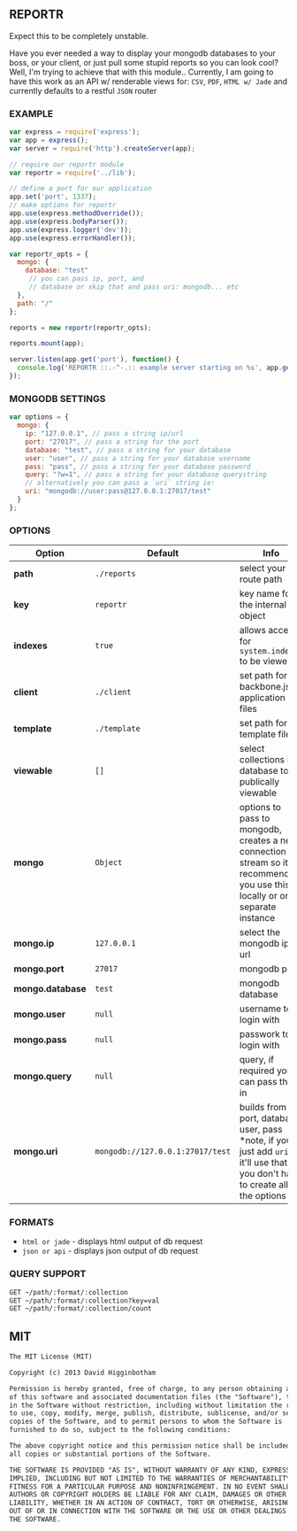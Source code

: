 ## REPORTR

Expect this to be completely unstable.

Have you ever needed a way to display your mongodb databases to your boss, or your client, or just pull some stupid reports so you can look cool? Well, I'm trying to achieve that with this module.. Currently, I am going to have this work as an API w/ renderable views for: `CSV`, `PDF`, `HTML w/ Jade` and currently defaults to a restful `JSON` router

### EXAMPLE
```js
var express = require('express');
var app = express();
var server = require('http').createServer(app);

// require our reportr module
var reportr = require('../lib');

// define a port for our application
app.set('port', 1337);
// make options for reportr
app.use(express.methodOverride());
app.use(express.bodyParser());
app.use(express.logger('dev'));
app.use(express.errorHandler());

var reportr_opts = {
  mongo: {
    database: "test"
     // you can pass ip, port, and 
     // database or skip that and pass uri: mongodb... etc
  },
  path: "/"
};

reports = new reportr(reportr_opts);

reports.mount(app);

server.listen(app.get('port'), function() {
  console.log('REPORTR ::.-^-.:: example server starting on %s', app.get('port'));
});
```

### MONGODB SETTINGS
```js
var options = {
  mongo: {
    ip: "127.0.0.1", // pass a string ip/url
    port: "27017", // pass a string for the port
    database: "test", // pass a string for your database
    user: "user", // pass a string for your database username
    pass: "pass", // pass a string for your database password
    query: "?w=1", // pass a string for your database querystring
    // alternatively you can pass a `uri` string ie:
    uri: "mongodb://user:pass@127.0.0.1:27017/test"
  }
};
```

### OPTIONS
Option | Default | Info
--- | --- | ---
**path** | `./reports` | select your route path
**key** | `reportr` | key name for the internal `req` object
**indexes** | `true` | allows access for `system.indexes` to be viewed
**client** | `./client` | set path for backbone.js application files
**template** | `./template` | set path for template files
**viewable** | `[]` | select collections in database to be publically viewable
**mongo** | `Object` | options to pass to mongodb, creates a new connection stream so it is recommended you use this locally or on a separate instance 
**mongo.ip** | `127.0.0.1` | select the mongodb ip or url
**mongo.port** | `27017` | mongodb port
**mongo.database** | `test` | mongodb database 
**mongo.user** | `null` | username to login with 
**mongo.pass** | `null` | passwork to login with
**mongo.query** | `null` | query, if required you can pass this in
**mongo.uri** | `mongodb://127.0.0.1:27017/test` | builds from ip, port, database, user, pass *note, if you just add `uri` it'll use that so you don't have to create all the options

### FORMATS

- `html or jade` - displays html output of db request
- `json or api` - displays json output of db request


### QUERY SUPPORT
```md
GET ~/path/:format/:collection
GET ~/path/:format/:collection?key=val
GET ~/path/:format/:collection/count
```

## MIT
```md
The MIT License (MIT)

Copyright (c) 2013 David Higginbotham 

Permission is hereby granted, free of charge, to any person obtaining a copy
of this software and associated documentation files (the "Software"), to deal
in the Software without restriction, including without limitation the rights
to use, copy, modify, merge, publish, distribute, sublicense, and/or sell
copies of the Software, and to permit persons to whom the Software is
furnished to do so, subject to the following conditions:

The above copyright notice and this permission notice shall be included in
all copies or substantial portions of the Software.

THE SOFTWARE IS PROVIDED "AS IS", WITHOUT WARRANTY OF ANY KIND, EXPRESS OR
IMPLIED, INCLUDING BUT NOT LIMITED TO THE WARRANTIES OF MERCHANTABILITY,
FITNESS FOR A PARTICULAR PURPOSE AND NONINFRINGEMENT. IN NO EVENT SHALL THE
AUTHORS OR COPYRIGHT HOLDERS BE LIABLE FOR ANY CLAIM, DAMAGES OR OTHER
LIABILITY, WHETHER IN AN ACTION OF CONTRACT, TORT OR OTHERWISE, ARISING FROM,
OUT OF OR IN CONNECTION WITH THE SOFTWARE OR THE USE OR OTHER DEALINGS IN
THE SOFTWARE.
```